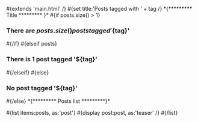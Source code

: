 \#{extends 'main.html' /} \#{set title:'Posts tagged with ' + tag /} \*{\*\*\*\*\*\*\*\*\* Title \*\*\*\*\*\*\*\*\* }\* \#{if posts.size() &gt; 1}

### There are ${posts.size()} posts tagged '${tag}'

\#{/if} \#{elseif posts}

### There is 1 post tagged '${tag}'

\#{/elseif} \#{else}

### No post tagged '${tag}'

\#{/else} \*{\*\*\*\*\*\*\*\*\* Posts list \*\*\*\*\*\*\*\*\*}\*

\#{list items:posts, as:'post'} \#{display post:post, as:'teaser' /} \#{/list}
